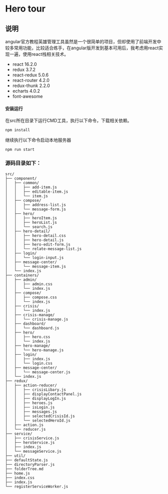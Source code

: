 # Hero tour

## 说明
angular官方教程英雄管理工具虽然是一个很简单的项目，但却使用了前端开发中较多常用功能，比较适合练手，在angular版开发到基本可用后，我考虑用react实现一遍，使用react栈相关技术。

+ react 16.2.0
+ redux 3.7.2
+ react-redux 5.0.6
+ react-router 4.2.0
+ redux-thunk 2.2.0
+ echarts 4.0.2
+ font-awesome

#### 安装运行
在src所在目录下运行CMD工具，执行以下命令，下载相关依赖。
<pre><code>npm install</code></pre>
继续执行以下命令启动本地服务器
<pre><code>npm run start</code></pre>

### 源码目录如下：
<pre><code>src/
├── component/
│   ├── common/
│   │   ├── add-item.js
│   │   ├── editable-item.js
│   │   └── item.js
│   ├── compose/
│   │   ├── address-list.js
│   │   └── message-form.js
│   ├── hero/
│   │   ├── heroItem.js
│   │   ├── heroList.js
│   │   └── search.js
│   ├── hero-detail/
│   │   ├── hero-detail.css
│   │   ├── hero-detail.js
│   │   ├── hero-edit-form.js
│   │   └── relate-message-list.js
│   ├── login/
│   │   └── login-input.js
│   ├── message-center/
│   │   └── message-item.js
│   └── index.js
├── containers/
│   ├── admin/
│   │   ├── admin.css
│   │   └── index.js
│   ├── compose/
│   │   ├── compose.css
│   │   └── index.js
│   ├── crisis/
│   │   └── index.js
│   ├── crisis-manage/
│   │   └── crisis-manage.js
│   ├── dashboard/
│   │   └── dashboard.js
│   ├── hero/
│   │   ├── hero.css
│   │   └── index.js
│   ├── hero-manage/
│   │   └── hero-manage.js
│   ├── login/
│   │   ├── index.js
│   │   └── login.css
│   ├── message-center/
│   │   └── message-center.js
│   └── index.js
├── redux/
│   ├── action-reducer/
│   │   ├── crisisLibary.js
│   │   ├── displayContactPanel.js
│   │   ├── displayLogIn.js
│   │   ├── heroes.js
│   │   ├── isLogin.js
│   │   ├── messages.js
│   │   ├── selectedCrisisId.js
│   │   └── selectedHeroId.js
│   ├── action.js
│   └── reducer.js
├── service/
│   ├── crisisService.js
│   ├── heroService.js
│   ├── index.js
│   └── messageService.js
├── util/
├── defaultState.js
├── directoryParser.js
├── folderTree.md
├── home.js
├── index.css
├── index.js
└── registerServiceWorker.js
</code></pre>
